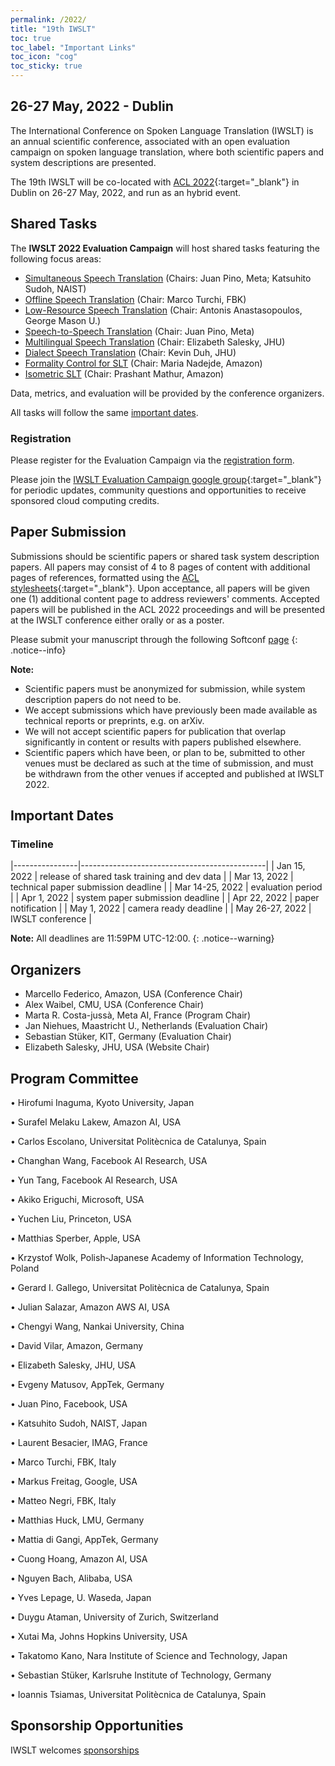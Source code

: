 ```yaml
---
permalink: /2022/
title: "19th IWSLT"
toc: true
toc_label: "Important Links"
toc_icon: "cog"
toc_sticky: true
---
```


## 26-27 May, 2022 - Dublin

The International Conference on Spoken Language Translation (IWSLT) is an annual scientific conference, associated with an open evaluation campaign on spoken language translation, where both scientific papers and system descriptions are presented.

The 19th IWSLT will be co-located with [ACL 2022](https://2022.aclweb.org/){:target="_blank"} in Dublin on 26-27 May, 2022, and run as an hybrid event.


## Shared Tasks

The **IWSLT 2022 Evaluation Campaign** will host shared tasks featuring the following focus areas:

- [Simultaneous Speech Translation](/2022/simultaneous) (Chairs: Juan Pino, Meta; Katsuhito Sudoh, NAIST)
- [Offline Speech Translation](/2022/offline)  (Chair: Marco Turchi, FBK)
- [Low-Resource Speech Translation](/2022/low-resource) (Chair: Antonis Anastasopoulos, George Mason U.)
- [Speech-to-Speech Translation](/2022/speech-to-speech) (Chair: Juan Pino, Meta)
- [Multilingual Speech Translation](/2022/multilingual) (Chair: Elizabeth Salesky, JHU)
- [Dialect Speech Translation](/2022/dialect) (Chair: Kevin Duh, JHU)
- [Formality Control for SLT](/2022/formality) (Chair: Maria Nadejde, Amazon)
- [Isometric SLT](/2022/isometric) (Chair: Prashant Mathur, Amazon)
<!-- this is a comment -->

Data, metrics, and evaluation will be provided by the conference organizers. 

All tasks will follow the same [important dates](#important-dates). 


### Registration

<!--- Registration for the 2022 Evaluation Campaign will open soon. 
{: .notice--info}
-->
Please register for the Evaluation Campaign via the [registration form](https://docs.google.com/forms/d/e/1FAIpQLSc9t26_3oxr1E3HC-aISPaqjCpNI6oz_e7AGUTOf35LDuDDsg/viewform?usp=sf_link).

Please join the [IWSLT Evaluation Campaign google group](https://groups.google.com/g/iwslt-evaluation-campaign){:target="_blank"} for periodic updates, community questions and opportunities to receive sponsored cloud computing credits.


## Paper Submission

Submissions should be scientific papers or shared task system description papers. 
All papers may consist of 4 to 8 pages of content with additional pages of references, formatted using the [ACL stylesheets](https://acl-org.github.io/ACLPUB/formatting.html){:target="_blank"}. 
Upon acceptance, all papers will be given one (1) additional content page to address reviewers' comments.
Accepted papers will be published in the ACL 2022 proceedings and will be presented at the IWSLT conference either orally or as a poster.

Please submit your manuscript through the following Softconf [page](https://www.softconf.com/acl2022/iwslt2022/)
{: .notice--info}


**Note:**
- Scientific papers must be anonymized for submission, while system description papers do not need to be.
- We accept submissions which have previously been made available as technical reports or preprints, e.g. on arXiv.
- We will not accept scientific papers for publication that overlap significantly in content or results with papers published elsewhere.
- Scientific papers which have been, or plan to be, submitted to other venues must be declared as such at the time of submission, and must be withdrawn from the other venues if accepted and published at IWSLT 2022.


## Important Dates

### Timeline

|----------------|----------------------------------------------|
| Jan 15, 2022    | release of shared task training and dev data |
| Mar 13, 2022   | technical paper submission deadline          |
| Mar 14-25, 2022 | evaluation period                            |
| Apr  1, 2022   | system paper submission deadline             |
| Apr 22, 2022  | paper notification                           |
| May 1, 2022   | camera ready deadline                         |
| May 26-27, 2022  | IWSLT conference                              |


**Note:** All deadlines are 11:59PM UTC-12:00.
{: .notice--warning}

## Organizers
- Marcello Federico, Amazon, USA (Conference Chair)
- Alex Waibel, CMU, USA (Conference Chair)
- Marta R. Costa-jussà, Meta AI, France (Program Chair)
- Jan Niehues, Maastricht U., Netherlands (Evaluation Chair)
- Sebastian Stüker, KIT, Germany (Evaluation Chair)
- Elizabeth Salesky, JHU, USA (Website Chair)

## Program Committee

•	Hirofumi Inaguma, Kyoto University, Japan

•	Surafel Melaku Lakew, Amazon AI, USA

•	Carlos Escolano, Universitat Politècnica de Catalunya, Spain

•	Changhan Wang, Facebook AI Research, USA

•	Yun Tang, Facebook AI Research, USA

•	Akiko Eriguchi, Microsoft, USA

•	Yuchen Liu, Princeton, USA

•	Matthias Sperber, Apple, USA

•	Krzystof Wolk, Polish‐Japanese Academy of Information Technology, Poland

•	Gerard I. Gallego, Universitat Politècnica de Catalunya, Spain

•	Julian Salazar, Amazon AWS AI, USA

•	Chengyi Wang, Nankai University, China

•	David Vilar, Amazon, Germany

•	Elizabeth Salesky, JHU, USA

•	Evgeny Matusov, AppTek, Germany

•	Juan Pino, Facebook, USA

•	Katsuhito Sudoh, NAIST, Japan

•	Laurent Besacier, IMAG, France

•	Marco Turchi, FBK, Italy

•	Markus Freitag, Google, USA

•	Matteo Negri, FBK, Italy

•	Matthias Huck, LMU, Germany

•	Mattia di Gangi, AppTek, Germany

•	Cuong Hoang, Amazon AI, USA

•	Nguyen Bach, Alibaba, USA

•	Yves Lepage, U. Waseda, Japan

•	Duygu Ataman, University of Zurich, Switzerland

•	Xutai Ma, Johns Hopkins University, USA

•	Takatomo Kano, Nara Institute of Science and Technology, Japan

•	Sebastian Stüker, Karlsruhe Institute of Technology, Germany

•	Ioannis Tsiamas, Universitat Politècnica de Catalunya, Spain







## Sponsorship Opportunities
IWSLT welcomes [sponsorships](/2022/sponsors)






